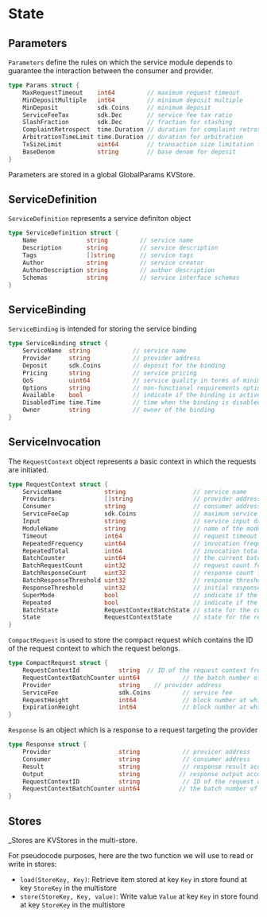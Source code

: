 <!--
order: 1
-->

# State

## Parameters

`Parameters` define the rules on which the service module depends to guarantee the interaction between the consumer and provider.

```go
type Params struct {
    MaxRequestTimeout    int64         // maximum request timeout
    MinDepositMultiple   int64         // minimum deposit multiple
    MinDeposit           sdk.Coins     // minimum deposit
    ServiceFeeTax        sdk.Dec       // service fee tax ratio
    SlashFraction        sdk.Dec       // fraction for stashing
    ComplaintRetrospect  time.Duration // duration for complaint retrospect
    ArbitrationTimeLimit time.Duration // duration for arbitration
    TxSizeLimit          uint64        // transaction size limitation for service
    BaseDenom            string        // base denom for deposit
}
```

Parameters are stored in a global GlobalParams KVStore.

## ServiceDefinition

`ServiceDefinition` represents a service definiton object

```go
type ServiceDefinition struct {
    Name              string         // service name
    Description       string         // service description
    Tags              []string       // service tags
    Author            string         // service creator
    AuthorDescription string         // author description
    Schemas           string         // service interface schemas
}
```

## ServiceBinding

`ServiceBinding` is intended for storing the service binding

```go
type ServiceBinding struct {
    ServiceName  string            // service name
    Provider     string            // provider address
    Deposit      sdk.Coins         // deposit for the binding
    Pricing      string            // service pricing
    QoS          uint64            // service quality in terms of minimum response time
    Options      string            // non-functional requirements options
    Available    bool              // indicate if the binding is active
    DisabledTime time.Time         // time when the binding is disabled
    Owner        string            // owner of the binding
}
```

## ServiceInvocation

The `RequestContext` object represents a basic context in which the requests are initiated.

```go
type RequestContext struct {
    ServiceName            string                   // service name
    Providers              []string                 // provider address list
    Consumer               string                   // consumer address
    ServiceFeeCap          sdk.Coins                // maximum service fee to pay for a single request
    Input                  string                   // service input data conforming to the service input schema
    ModuleName             string                   // name of the module from which the invocation is initiated, which is not necessary from CLI and API
    Timeout                int64                    // request timeout
    RepeatedFrequency      uint64                   // invocation frequency when the request context is repeated
    RepeatedTotal          int64                    // invocation total number when the request context is repeated
    BatchCounter           uint64                   // the current batch number
    BatchRequestCount      uint32                   // request count for the current batch
    BatchResponseCount     uint32                   // response count for the current batch
    BatchResponseThreshold uint32                   // response threshold for the current batch
    ResponseThreshold      uint32                   // initial response threshold for the request context
    SuperMode              bool                     // indicate if the initiator is a super user
    Repeated               bool                     // indicate if the request context is repetitive
    BatchState             RequestContextBatchState // state for the current batch
    State                  RequestContextState      // state for the request context
}
```

`CompactRequest` is used to store the compact request which contains the ID of the request context to which the request belongs.

```go
type CompactRequest struct {
    RequestContextId           string  // ID of the request context from which the request is initiated
    RequestContextBatchCounter uint64            // the batch number of the request
    Provider                   string    // provider address
    ServiceFee                 sdk.Coins         // service fee
    RequestHeight              int64             // block number at which the request is initiated
  	ExpirationHeight           int64             // block number at which the request is expired
}
```

`Response` is an object which is a response to a request targeting the provider

```go
type Response struct {
    Provider                   string            // provicer address
    Consumer                   string            // consumer address
    Result                     string            // response result according with the result schema
    Output                     string           // response output according with the service output schema
    RequestContextID           string            // ID of the request context to which the response belongs
    RequestContextBatchCounter uint64           // the batch number of the response
}
```

## Stores

_Stores are KVStores in the multi-store.

For pseudocode purposes, here are the two function we will use to read or write in stores:

- `load(StoreKey, Key)`: Retrieve item stored at key `Key` in store found at key `StoreKey` in the multistore
- `store(StoreKey, Key, value)`: Write value `Value` at key `Key` in store found at key `StoreKey` in the multistore
